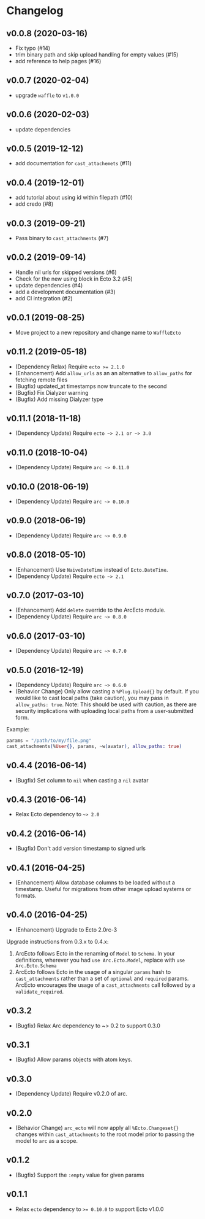 # Changelog

## v0.0.8 (2020-03-16)
  * Fix typo (#14)
  * trim binary path and skip upload handling for empty values (#15)
  * add reference to help pages (#16)

## v0.0.7 (2020-02-04)
  * upgrade `waffle` to `v1.0.0`

## v0.0.6 (2020-02-03)
  * update dependencies

## v0.0.5 (2019-12-12)
  * add documentation for `cast_attachemets` (#11)

## v0.0.4 (2019-12-01)
  * add tutorial about using id within filepath (#10)
  * add credo (#8)

## v0.0.3 (2019-09-21)
  * Pass binary to `cast_attachments` (#7)

## v0.0.2 (2019-09-14)
  * Handle nil urls for skipped versions (#6)
  * Check for the new using block in Ecto 3.2 (#5)
  * update dependencies (#4)
  * add a development documentation (#3)
  * add CI integration (#2)

## v0.0.1 (2019-08-25)
  * Move project to a new repository and change name to `WaffleEcto`

## v0.11.2 (2019-05-18)
* (Dependency Relax) Require `ecto >= 2.1.0`
* (Enhancement) Add `allow_urls` as an an alternative to `allow_paths` for fetching remote files
* (Bugfix) updated_at timestamps now truncate to the second
* (Bugfix) Fix Dialyzer warning
* (Bugfix) Add missing Dialyzer type

## v0.11.1 (2018-11-18)
* (Dependency Update) Require `ecto ~> 2.1 or ~> 3.0`

## v0.11.0 (2018-10-04)
* (Dependency Update) Require `arc ~> 0.11.0`

## v0.10.0 (2018-06-19)
* (Dependency Update) Require `arc ~> 0.10.0`

## v0.9.0 (2018-06-19)
* (Dependency Update) Require `arc ~> 0.9.0`

## v0.8.0 (2018-05-10)
* (Enhancement) Use `NaiveDateTime` instead of `Ecto.DateTime`.
* (Dependency Update) Require `ecto ~> 2.1`

## v0.7.0 (2017-03-10)
* (Enhancement) Add `delete` override to the ArcEcto module.
* (Dependency Update) Require `arc ~> 0.8.0`

## v0.6.0 (2017-03-10)
* (Dependency Update) Require `arc ~> 0.7.0`

## v0.5.0 (2016-12-19)
* (Dependency Update) Require `arc ~> 0.6.0`
* (Behavior Change) Only allow casting a `%Plug.Upload{}` by default.  If you would like to cast local paths (take caution), you may pass in `allow_paths: true`.  Note: This should be used with caution, as there are security implications with uploading local paths from a user-submitted form.

Example:

```elixir
params = "/path/to/my/file.png"
cast_attachments(%User{}, params, ~w(avatar), allow_paths: true)
```

## v0.4.4 (2016-06-14)
* (Bugfix) Set column to `nil` when casting a `nil` avatar

## v0.4.3 (2016-06-14)
* Relax Ecto dependency to `~> 2.0`

## v0.4.2 (2016-06-14)
* (Bugfix) Don't add version timestamp to signed urls

## v0.4.1 (2016-04-25)
* (Enhancement) Allow database columns to be loaded without a timestamp. Useful for migrations from other image upload systems or formats.

## v0.4.0 (2016-04-25)
* (Enhancement) Upgrade to Ecto 2.0rc-3

Upgrade instructions from 0.3.x to 0.4.x:

1. ArcEcto follows Ecto in the renaming of `Model` to `Schema`.  In your definitions, wherever you had `use Arc.Ecto.Model`, replace with `use Arc.Ecto.Schema`
2. ArcEcto follows Ecto in the usage of a singular `params` hash to `cast_attachments` rather than a set of `optional` and `required` params.  ArcEcto encourages the usage of a `cast_attachments` call followed by a `validate_required`.


## v0.3.2
* (Bugfix) Relax Arc dependency to ~> 0.2 to support 0.3.0

## v0.3.1
* (Bugfix) Allow params objects with atom keys.

## v0.3.0
* (Dependency Update) Require v0.2.0 of arc.

## v0.2.0

* (Behavior Change) `arc_ecto` will now apply all `%Ecto.Changeset{}` changes within `cast_attachments` to the root model prior to passing the model to `arc` as a scope.

## v0.1.2

* (Bugfix) Support the `:empty` value for given params

## v0.1.1

* Relax `ecto` dependency to `>= 0.10.0` to support Ecto v1.0.0
